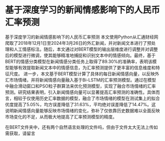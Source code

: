 # 基于深度学习的新闻情感影响下的人民币汇率预测
基于深度学习的新闻情感影响下的人民币汇率预测
本文使用Python从汇通财经网爬取了2018年12月1日至2024年3月26日的外汇新闻，并对新闻文本进行了预处理和人工情感标注。随后，本文通过对BERT模型的输出层维度进行调整并对调整后的模型进行微调，使其能够精准地捕捉和识别文本中的情感倾向。最终，基于BERT的情感分类模型在新闻情感分类任务上取得了89.30%的准确率，表明该模型能够有效提取新闻文本中的情感信息，为汇率预测提供了更丰富的信息维度和特征尺度。
进一步，本文基于BERT模型计算了具体的每日新闻情感向量，以反映外汇市场情绪，并将新闻情感向量融入基于Bi-LSTM的汇率预测模型。通过在模型中融合滑动窗口和PSO粒子群算法来优化预测模型，实现了融合市场情绪的汇率预测。研究结果表明，引入新闻情感向量可以显著提高汇率预测的准确性。具体而言，相较于仅使用历史汇率数据的模型，融合了市场情绪的模型在测试集上的拟合优度提高了5.05%，均方误差降低了31.63%，平均绝对误差降低了14.47%。这说明新闻情感向量能够反映市场情绪的变化，弥补了仅依靠历史数据难以全面反映市场变化的不足，从而极大地提高了汇率预测模型的精度。

在BERT文件夹中，还有两个自然语言处理的文件吗，但由于文件太大无法上传如需获取，请留言
